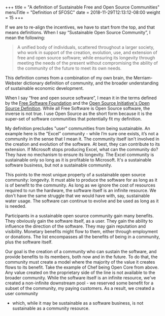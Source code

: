 +++
title = "A definition of Sustainable Free and Open Source Communities"
menuTitle = "Definition of SFOSC"
date = 2018-11-29T12:13:12-08:00
weight = 15
+++

If we are to re-align the incentives, we have to start from the top, and that
means definitions. When I say “Sustainable Open Source Community”, I mean the
following:

> A unified body of individuals, scattered throughout a larger society, who work in support of the creation, evolution, use, and extension of free and open source software; while ensuring its longevity through meeting the needs of the present without compromising the ability of the community of the future to meet its own needs.

This definition comes from a combination of my own brain, the Merriam-Webster
dictionary definition of community, and the broader understanding of
sustainable economic development.

When I say “free and open source software”, I mean it in the terms defined by
the [Free Software Foundation](https://www.gnu.org/philosophy/free-sw.en.html)
and the [Open Source Initiative's Open Source
Definition](https://opensource.org/osd). While all Free Software is Open Source
software, the inverse is not true. I use Open Source as the short form because
it is the super-set of software communities that potentially fit my definition.

My definition precludes "user" communities from being sustainable. An example
here is the "Excel" community - while I’m sure one exists, it’s not a community
in the sense that I mean it. The community itself isn't involved in the
creation and evolution of the software. At best, they can contribute to its
extension. If Microsoft stops producing Excel, what can the community do? They
have no mechanism to ensure its longevity. The Excel community is sustainable
only so long as it is profitable to Microsoft. It's a sustainable software
business, but not a sustainable community.

This points to the most unique property of a sustainable open source community:
longevity. It must able to produce the software for as long as it is of benefit
to the community. As long as we ignore the cost of resources required to run
the hardware, the software itself is an infinite resource. We don't have the
same struggle that we would have with, say, sustainable water usage. The
software can continue to evolve and be used as long as it is needed.

Participants in a sustainable open source community gain many benefits. They
obviously gain the software itself, as a user. They gain the ability to
influence the direction of the software. They may gain reputation and
visibility. Monetary benefits might flow to them, either through employment or
donations. The list encompasses all the benefits of being in a community, plus
the software itself.

Our goal is the creation of a community who can sustain the software, and
provide benefits to its members, both now and in the future. To do that, the
community must create a model where the majority of the value it creates flows
to its benefit. Take the example of Chef being Open Core from above. Any value
created on the proprietary side of the line is not available to the broader
community. While the software itself is an infinite resource, we've created
a non-infinite downstream pool - we reserved some benefit for a subset of the
community, my paying customers. As a result, we created a user community
- which, while it may be sustainable as a software business, is not sustainable
as a community resource.


